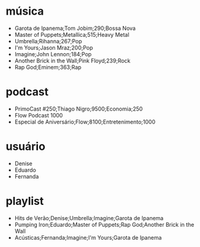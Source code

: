 # música
- Garota de Ipanema;Tom Jobim;290;Bossa Nova
- Master of Puppets;Metallica;515;Heavy Metal
- Umbrella;Rihanna;267;Pop
- I'm Yours;Jason Mraz;200;Pop
- Imagine;John Lennon;184;Pop
- Another Brick in the Wall;Pink Floyd;239;Rock
- Rap God;Eminem;363;Rap

# podcast
- PrimoCast #250;Thiago Nigro;9500;Economia;250
- Flow Podcast 1000 
- Especial de Aniversário;Flow;8100;Entretenimento;1000

# usuário
- Denise
- Eduardo
- Fernanda

# playlist
- Hits de Verão;Denise;Umbrella;Imagine;Garota de Ipanema
- Pumping Iron;Eduardo;Master of Puppets;Rap God;Another Brick in the Wall
- Acústicas;Fernanda;Imagine;I'm Yours;Garota de Ipanema

